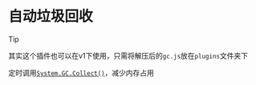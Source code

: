 # 自动垃圾回收

>[!TIP]
>其实这个插件也可以在v1下使用，只需将解压后的`gc.js`放在`plugins`文件夹下

定时调用[`System.GC.Collect()`](https://learn.microsoft.com/zh-cn/dotnet/api/system.gc.collect?view=net-8.0)，减少内存占用
